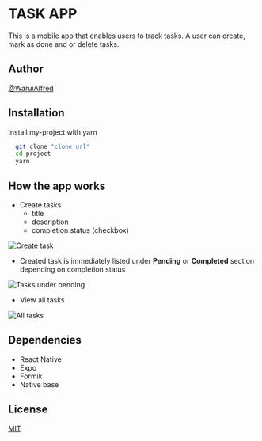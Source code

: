 # TASK APP

This is a mobile app that enables users to track tasks. A user can create, mark as done and or delete tasks.

## Author

[@WaruiAlfred](https://github.com/WaruiAlfred)

## Installation

Install my-project with yarn

```bash
  git clone "clone url"
  cd project
  yarn
```

## How the app works

- Create tasks
  - title
  - description
  - completion status (checkbox)

![Create task](/assets/create-task.jpeg "Create task")

- Created task is immediately listed under **Pending** or **Completed** section depending on completion status

![Tasks under pending](/assets/pending.jpeg "Pending tasks ")

- View all tasks

![All tasks](/assets/tasks-list.jpeg "All tasks")

## Dependencies

- React Native
- Expo
- Formik
- Native base

## License

[MIT](LICENSE)

